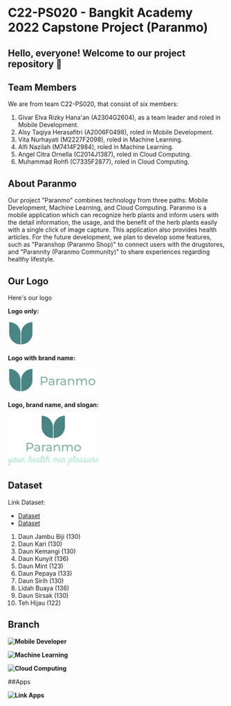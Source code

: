 # C22-PS020 - Bangkit Academy 2022 Capstone Project (Paranmo)

## Hello, everyone! Welcome to our project repository 👋

## Team Members
We are from team C22-PS020, that consist of six members:
1. Givar Elva Rizky Hana'an (A2304G2604), as a team leader and roled in Mobile Development.
2. Alsy Taqiya Herasafitri (A2006F0498), roled in Mobile Development.
3. Vita Nurhayati (M2227F2098), roled in Machine Learning.
4. Alfi Nazilah (M7414F2984), roled in Machine Learning.
5. Angel Citra Ornella (C2014J1387), roled in Cloud Computing.
6. Muhammad Rohfi (C7335F2877), roled in Cloud Computing.

## About Paranmo
Our project "Paranmo" combines technology from three paths: Mobile Development, Machine Learning, and Cloud Computing. Paranmo is a mobile application which can recognize herb plants and inform users with the detail information, the usage, and the benefit of the herb plants easily with a single click of image capture. This application also provides health articles. For the future development, we plan to develop some features, such as "Paranshop (Paranmo Shop)" to connect users with the drugstores, and "Parannity (Paranmo Community)" to share experiences regarding healthy lifestyle.

## Our Logo
Here's our logo

**Logo only:**

![Logo-only Paranmo](https://github.com/yuraiki9737/Paranmo/blob/main/Logo%201.png?raw=true)

**Logo with brand name:**

![Logo and Paranmo brandname](https://github.com/yuraiki9737/Paranmo/blob/main/Logo%202.png?raw=true)

**Logo, brand name, and slogan:**

 ![Logo, brandname and Paranmo slogan](https://github.com/yuraiki9737/Paranmo/blob/main/Logo%203.png?raw=true)
 
## Dataset
Link Dataset: 
- [Dataset](https://www.kaggle.com/datasets/anefiamutiaraatha/dataset-tanaman-herbal)
- [Dataset](https://drive.google.com/drive/folders/1sKbjP0QpJkjEVmW8y695nc3_nrZ-YF44)

1. Daun Jambu Biji (130)
2. Daun Kari (130)
3. Daun Kemangi (130)
4. Daun Kunyit (136)
5. Daun Mint (123)
6. Daun Pepaya (133)
7. Daun Sirih (130)
8. Lidah Buaya (136)
9. Daun Sirsak (130)
10. Teh Hijau (122)

## Branch
 
**![Mobile Developer](https://github.com/yuraiki9737/Mobile-Paranmo/tree/master)**
 
**![Machine Learning](https://github.com/alfigrace/capstone/tree/machine-learning)**
 
**![Cloud Computing](https://github.com/rohfi/api_paranmo)**

##Apps

**![Link Apps](https://drive.google.com/file/d/1saZnWjueGCGVTRijD9ISpRuR0s61-pNu/view?usp=sharing)**





